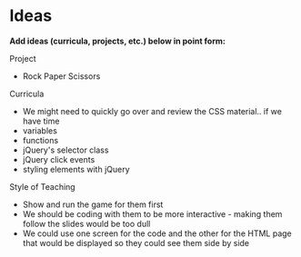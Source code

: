 # Ideas

**Add ideas (curricula, projects, etc.) below in point form:**

Project
* Rock Paper Scissors

Curricula
* We might need to quickly go over and review the CSS material.. if we have time
* variables
* functions
* jQuery's selector class
* jQuery click events
* styling elements with jQuery

Style of Teaching
* Show and run the game for them first 
* We should be coding with them to be more interactive - making them follow the slides would be too dull
* We could use one screen for the code and the other for the HTML page that would be displayed so they could see them side by side
